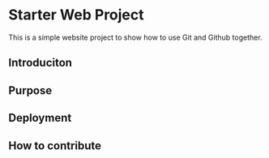# Starter Web Project

This is a simple website project to show how to use Git and Github together.

## Introduciton

## Purpose

## Deployment

## How to contribute
